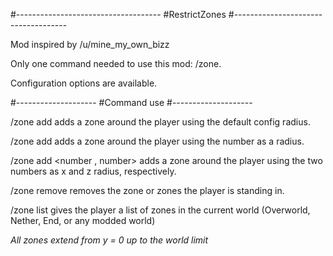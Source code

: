 #------------------------------------
#RestrictZones
#------------------------------------

Mod inspired by /u/mine_my_own_bizz

Only one command needed to use this mod: /zone.

Configuration options are available. 

#--------------------
#Command use
#--------------------

/zone add adds a zone around the player using the default config radius.

/zone add <number> adds a zone around the player using the number as a radius.

/zone add <number , number> adds a zone around the player using the two numbers as x and z radius, respectively.

/zone remove removes the zone or zones the player is standing in.

/zone list gives the player a list of zones in the current world (Overworld, Nether, End, or any modded world)

*All zones extend from y = 0 up to the world limit*
